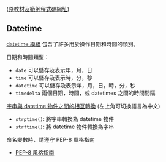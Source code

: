 ([原教材及範例程式碼網址](https://github.com/microsoft/c9-python-getting-started/tree/master/python-for-beginners/06%20-%20Dates))

## Datetime

[datetime 模組](https://docs.python.org/3/library/datetime.html) 包含了許多用於操作日期和時間的類別。

日期和時間類型：

- `date` 可以儲存及表示年，月，日
- `time` 可以儲存及表示時，分，秒
- `datetime` 可以儲存及表示年，月，日，時，分，秒
- `timedelta` 兩個日期，時間，或 datetimes 之間的時間間隔

[字串與 datetime 物件之間的相互轉換](https://docs.python.org/3.11/library/datetime.html#strftime-and-strptime-behavior) (左上角可切換語言為中文)

- `strptime()`: 將字串轉換為 datetime 物件
- `strftime()`: 將 datetime 物件轉換為字串 

命名變數時，請遵守 PEP-8 風格指南

- [PEP-8 風格指南](https://www.python.org/dev/peps/pep-0008/#naming-conventions)
